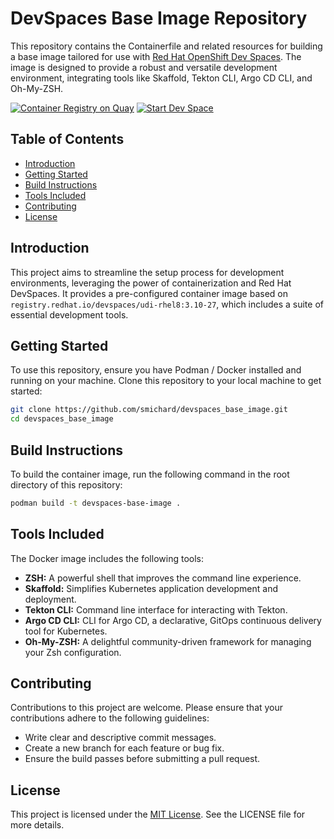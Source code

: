 # DevSpaces Base Image Repository

This repository contains the Containerfile and related resources for building a base image tailored for use with [Red Hat OpenShift Dev Spaces](https://developers.redhat.com/products/openshift-dev-spaces/overview). The image is designed to provide a robust and versatile development environment, integrating tools like Skaffold, Tekton CLI, Argo CD CLI, and Oh-My-ZSH.

[![Container Registry on Quay](https://img.shields.io/badge/Quay-Container_Registry-ee0000 "Container Registry on Quay")](https://quay.io/repository/michard/devspaces_base_image)
[![Start Dev Space](https://www.eclipse.org/che/contribute.svg)](https://devspaces.apps.ocp.michard.cc#https://github.com/smichard/devspaces_base_image)

## Table of Contents
- [Introduction](#introduction)
- [Getting Started](#getting-started)
- [Build Instructions](#build-instructions)
- [Tools Included](#tools-included)
- [Contributing](#contributing)
- [License](#license)

## Introduction

This project aims to streamline the setup process for development environments, leveraging the power of containerization and Red Hat DevSpaces. It provides a pre-configured container image based on `registry.redhat.io/devspaces/udi-rhel8:3.10-27`, which includes a suite of essential development tools.

## Getting Started

To use this repository, ensure you have Podman / Docker installed and running on your machine. Clone this repository to your local machine to get started:

```bash
git clone https://github.com/smichard/devspaces_base_image.git
cd devspaces_base_image
```

## Build Instructions

To build the container image, run the following command in the root directory of this repository:

```bash
podman build -t devspaces-base-image .
```

## Tools Included

The Docker image includes the following tools:

- **ZSH:** A powerful shell that improves the command line experience.
- **Skaffold:** Simplifies Kubernetes application development and deployment.
- **Tekton CLI:** Command line interface for interacting with Tekton.
- **Argo CD CLI:** CLI for Argo CD, a declarative, GitOps continuous delivery tool for Kubernetes.
- **Oh-My-ZSH:** A delightful community-driven framework for managing your Zsh configuration.

## Contributing
Contributions to this project are welcome. Please ensure that your contributions adhere to the following guidelines:

- Write clear and descriptive commit messages.
- Create a new branch for each feature or bug fix.
- Ensure the build passes before submitting a pull request.

## License

This project is licensed under the [MIT License](./LICENSE). See the LICENSE file for more details.
